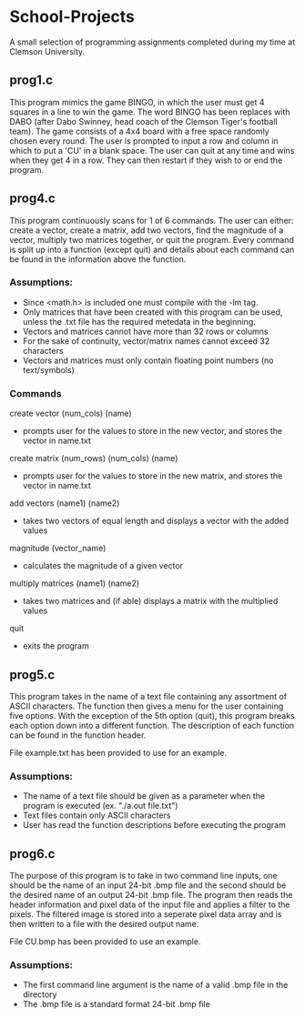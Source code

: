 # School-Projects
A small selection of programming assignments completed during my time at Clemson University.

## prog1.c
This program mimics the game BINGO, in which the user must get 4 squares in a line to win the game. The word BINGO has been replaces with DABO (after Dabo Swinney, head coach of the Clemson Tiger's football team). The game consists of a 4x4 board with a free space randomly chosen every round. The user is prompted to input a row and column in which to put a 'CU' in a blank space. The user can quit at any time and wins when they get 4 in a row. They can then restart if they wish to or end the program.

## prog4.c

This program continuously scans for 1 of 6 commands. The user can either: create a vector, create a matrix, add
two vectors, find the magnitude of a vector, multiply two matrices together, or quit the program. Every command is
split up into a function (except quit) and details about each command can be found in the information above the function.

### Assumptions:

- Since <math.h> is included one must compile with the -lm tag.
- Only matrices that have been created with this program can be used,
  unless the .txt file has the required metedata in the beginning.
- Vectors and matrices cannot have more than 32 rows or columns
- For the sake of continuity, vector/matrix names cannot exceed 32 characters
- Vectors and matrices must only contain floating point numbers (no text/symbols)

### Commands

create vector (num_cols) (name)

- prompts user for the values to store in the new vector, and stores the vector in name.txt

create matrix (num_rows) (num_cols) (name)

- prompts user for the values to store in the new matrix, and stores the vector in name.txt

add vectors (name1) (name2)

- takes two vectors of equal length and displays a vector with the added values

magnitude (vector_name)

- calculates the magnitude of a given vector

multiply matrices (name1) (name2)

- takes two matrices and (if able) displays a matrix with the multiplied values

quit

- exits the program

## prog5.c

This program takes in the name of a text file containing any assortment of ASCII characters. The function then gives a menu for the user containing five options. With the exception of the 5th option (quit), this program breaks each option down into a different function. The description of each function can be found in the function header.

File example.txt has been provided to use for an example.

### Assumptions:

- The name of a text file should be given as a parameter when the program is executed
  (ex. "./a.out file.txt")
- Text files contain only ASCII characters
- User has read the function descriptions before executing the program

## prog6.c

The purpose of this program is to take in two command line inputs, one should be the name of an input 24-bit .bmp file and the second should be the desired name of an output 24-bit .bmp file. The program then reads the header information and pixel data of the input file and applies a filter to the pixels. The filtered image is stored into a seperate pixel data array and is then written to a file with the desired output name.

File CU.bmp has been provided to use an example.

### Assumptions:

- The first command line argument is the name of a valid .bmp file in the directory
- The .bmp file is a standard format 24-bit .bmp file
